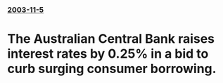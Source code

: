 ### [2003-11-5](/news/2003/11/5/index.md)

#  The Australian Central Bank raises interest rates by 0.25% in a bid to curb surging consumer borrowing.



